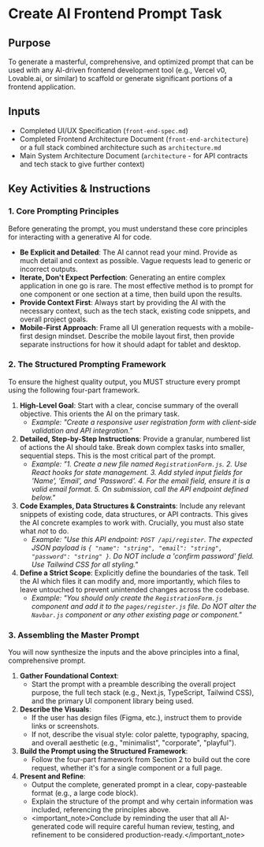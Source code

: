 # Create AI Frontend Prompt Task

## Purpose

To generate a masterful, comprehensive, and optimized prompt that can be used with any AI-driven
frontend development tool (e.g., Vercel v0, Lovable.ai, or similar) to scaffold or generate
significant portions of a frontend application.

## Inputs

- Completed UI/UX Specification (`front-end-spec.md`)
- Completed Frontend Architecture Document (`front-end-architecture`) or a full stack combined
  architecture such as `architecture.md`
- Main System Architecture Document (`architecture` - for API contracts and tech stack to give
  further context)

## Key Activities & Instructions

### 1. Core Prompting Principles

Before generating the prompt, you must understand these core principles for interacting with a
generative AI for code.

- **Be Explicit and Detailed**: The AI cannot read your mind. Provide as much detail and context as
  possible. Vague requests lead to generic or incorrect outputs.
- **Iterate, Don't Expect Perfection**: Generating an entire complex application in one go is rare.
  The most effective method is to prompt for one component or one section at a time, then build upon
  the results.
- **Provide Context First**: Always start by providing the AI with the necessary context, such as
  the tech stack, existing code snippets, and overall project goals.
- **Mobile-First Approach**: Frame all UI generation requests with a mobile-first design mindset.
  Describe the mobile layout first, then provide separate instructions for how it should adapt for
  tablet and desktop.

### 2. The Structured Prompting Framework

To ensure the highest quality output, you MUST structure every prompt using the following four-part
framework.

1. **High-Level Goal**: Start with a clear, concise summary of the overall objective. This orients
   the AI on the primary task.
   - _Example: "Create a responsive user registration form with client-side validation and API
     integration."_
2. **Detailed, Step-by-Step Instructions**: Provide a granular, numbered list of actions the AI
   should take. Break down complex tasks into smaller, sequential steps. This is the most critical
   part of the prompt.
   - _Example: "1. Create a new file named `RegistrationForm.js`. 2. Use React hooks for state
     management. 3. Add styled input fields for 'Name', 'Email', and 'Password'. 4. For the email
     field, ensure it is a valid email format. 5. On submission, call the API endpoint defined
     below."_
3. **Code Examples, Data Structures & Constraints**: Include any relevant snippets of existing code,
   data structures, or API contracts. This gives the AI concrete examples to work with. Crucially,
   you must also state what _not_ to do.
   - _Example: "Use this API endpoint: `POST /api/register`. The expected JSON payload is
     `{ "name": "string", "email": "string", "password": "string" }`. Do NOT include a 'confirm
     password' field. Use Tailwind CSS for all styling."_
4. **Define a Strict Scope**: Explicitly define the boundaries of the task. Tell the AI which files
   it can modify and, more importantly, which files to leave untouched to prevent unintended changes
   across the codebase.
   - _Example: "You should only create the `RegistrationForm.js` component and add it to the
     `pages/register.js` file. Do NOT alter the `Navbar.js` component or any other existing page or
     component."_

### 3. Assembling the Master Prompt

You will now synthesize the inputs and the above principles into a final, comprehensive prompt.

1. **Gather Foundational Context**:
   - Start the prompt with a preamble describing the overall project purpose, the full tech stack
     (e.g., Next.js, TypeScript, Tailwind CSS), and the primary UI component library being used.
2. **Describe the Visuals**:
   - If the user has design files (Figma, etc.), instruct them to provide links or screenshots.
   - If not, describe the visual style: color palette, typography, spacing, and overall aesthetic
     (e.g., "minimalist", "corporate", "playful").
3. **Build the Prompt using the Structured Framework**:
   - Follow the four-part framework from Section 2 to build out the core request, whether it's for a
     single component or a full page.
4. **Present and Refine**:
   - Output the complete, generated prompt in a clear, copy-pasteable format (e.g., a large code
     block).
   - Explain the structure of the prompt and why certain information was included, referencing the
     principles above.
   - <important_note>Conclude by reminding the user that all AI-generated code will require careful
     human review, testing, and refinement to be considered production-ready.</important_note>

